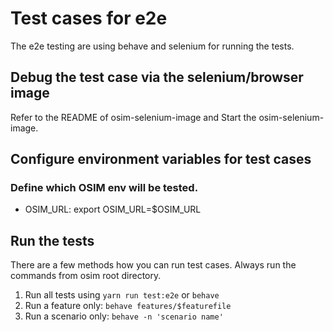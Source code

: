 # Test cases for e2e
The e2e testing are using behave and selenium for running the tests.

## Debug the test case via the selenium/browser image
Refer to the README of osim-selenium-image and Start the osim-selenium-image.

## Configure environment variables for test cases
### Define which OSIM env will be tested.
- OSIM_URL: export OSIM_URL=$OSIM_URL

## Run the tests
There are a few methods how you can run test cases. Always run the commands from
osim root directory.

1. Run all tests using `yarn run test:e2e` or `behave`
2. Run a feature only: `behave features/$featurefile`
3. Run a scenario only: `behave -n 'scenario name'`
